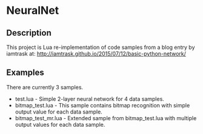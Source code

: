 # NeuralNet

## Description
This project is Lua re-implementation of code samples from a blog entry by iamtrask at: http://iamtrask.github.io/2015/07/12/basic-python-network/

## Examples
There are currently 3 samples.

* test.lua - Simple 2-layer neural network for 4 data samples.
* bitmap_test.lua - This sample contains bitmap recognition with simple output value for each data sample.
* bitmap_test_mr.lua - Extended sample from bitmap_test.lua with multiple output values for each data sample.

